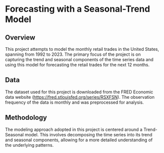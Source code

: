 # Forecasting with a Seasonal-Trend Model



## Overview
This project attempts to model the monthly retail trades in the United States, spanning from 1992 to 2023. The primary focus of the project is on capturing the trend and seasonal components of the time series data and using this model for forecasting the retail trades for the next 12 months.

## Data
The dataset used for this project is downloaded from the FRED Economic data website (https://fred.stlouisfed.org/series/RSXFSN). The observation frequency of the data is monthly and was preprocessed for analysis.

## Methodology
The modeling approach adopted in this project is centered around a Trend-Seasonal model. This involves decomposing the time series into its trend and seasonal components, allowing for a more detailed understanding of the underlying patterns.
